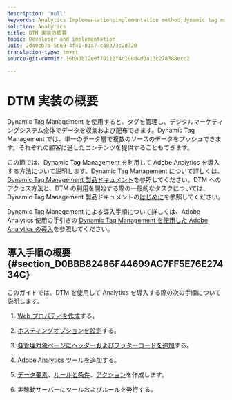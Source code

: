 ```yaml
---
description: 'null'
keywords: Analytics Implementation;implementation method;dynamic tag management;dtm
solution: Analytics
title: DTM 実装の概要
topic: Developer and implementation
uuid: 2d40cb7a-5c69-4f41-81a7-c48373c2d720
translation-type: tm+mt
source-git-commit: 16ba0b12e0f70112f4c10804d0a13c278388ecc2

---
```



# DTM 実装の概要

Dynamic Tag Management を使用すると、タグを管理し、デジタルマーケティングシステム全体でデータを収集および配布できます。Dynamic Tag Management では、単一のデータ層で複数のソースのデータをプッシュできます。それぞれの顧客に適したコンテンツを提供することもできます。

この節では、Dynamic Tag Management を利用して Adobe Analytics を導入する方法について説明します。Dynamic Tag Management について詳しくは、[Dynamic Tag Management 製品ドキュメント](https://marketing.adobe.com/resources/help/en_US/dtm/)を参照してください。DTM へのアクセス方法と、DTM の利用を開始する際の一般的なタスクについては、Dynamic Tag Management 製品ドキュメントの[はじめに](https://marketing.adobe.com/resources/help/en_US/dtm/get_started.html)を参照してください。

Dynamic Tag Management による導入手順について詳しくは、Adobe Analytics 使用の手引きの [Dynamic Tag Management を使用した Adobe Analytics の導入](https://marketing.adobe.com/resources/help/en_US/analytics/getting-started/add-adobe-analytics-dtm-tool.html)を参照してください。

## 導入手順の概要 {#section_D0BBB82486F44699AC7FF5E76E27434C}

このガイドでは、DTM を使用して Analytics を導入する際の次の手順について説明します。

1. [Web プロパティを作成](/help/implement/c-implement-with-dtm/t-create-web-property.md)する。
1. [ホスティングオプションを設定](/help/implement/c-implement-with-dtm/t-configure-hosting.md)する。
1. [各管理対象ページにヘッダーおよびフッターコードを追加](/help/implement/c-implement-with-dtm/c-headers-footers/t-header-footer-code.md)する。
1. [Adobe Analytics ツールを追加](/help/implement/c-implement-with-dtm/c-aa-tool/analytics-dtm.md)する。
1. [データ要素](/help/implement/c-implement-with-dtm/t-data-element.md)、[ルールと条件](/help/implement/c-implement-with-dtm/c-rules/t-rules-create.md)、[アクション](/help/implement/c-implement-with-dtm/c-rules/t-rules-actions.md)を作成します。

1. 実稼動サーバーにツールおよびルールを発行する。

